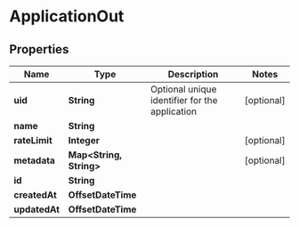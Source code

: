 

# ApplicationOut


## Properties

| Name | Type | Description | Notes |
|------------ | ------------- | ------------- | -------------|
|**uid** | **String** | Optional unique identifier for the application |  [optional] |
|**name** | **String** |  |  |
|**rateLimit** | **Integer** |  |  [optional] |
|**metadata** | **Map&lt;String, String&gt;** |  |  [optional] |
|**id** | **String** |  |  |
|**createdAt** | **OffsetDateTime** |  |  |
|**updatedAt** | **OffsetDateTime** |  |  |



